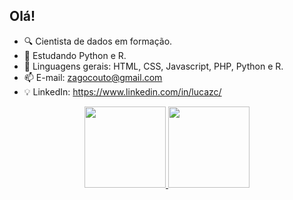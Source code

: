 ## Olá!

- 🔍 Cientista de dados em formação.
- 📖 Estudando Python e R.
- 🌱 Linguagens gerais: HTML, CSS, Javascript, PHP, Python e R.
- 📫 E-mail: zagocouto@gmail.com
- 💡 LinkedIn: https://www.linkedin.com/in/lucazc/

<div align="center">
  <a href="https://github.com/luzagoc">
  <img height="130em" src="https://github-readme-stats.vercel.app/api?username=luzagoc&show_icons=true&theme=dark&include_all_commits=true&count_private=true"/>
  <img height="130em" src="https://github-readme-stats.vercel.app/api/top-langs/?username=luzagoc&layout=compact&langs_count=7&theme=dark"/>
</div>
